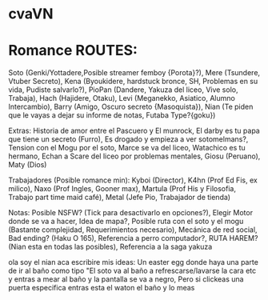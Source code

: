 # cvaVN

# Romance ROUTES:
Soto (Genki/Yottadere,Posible streamer femboy {Porota}?), Mere (Tsundere, Vtuber Secreto), Kena (Byoukidere, hardstuck bronce, SH, Problemas en su vida, Pudiste salvarlo?), PioPan (Dandere, Yakuza del liceo, Vive solo, Trabaja), Hach (Hajidere, Otaku), Levi (Meganekko, Asiatico, Alumno Intercambio), Barry (Amigo, Oscuro secreto {Masoquista}), Nian (Te piden que le vayas a dejar su informe de notas, Futaba Type?{goku})

Extras: 
Historia de amor entre el Pascuero y El munrock, El darby es tu papa que tiene un secreto (Furro), Es drogado y empieza a ver sotomelmans?, Tension con el Mogu por el soto, Marce se va del liceo, Watachico es tu hermano, Echan a Scare del liceo por problemas mentales, Giosu (Peruano), Maty (Dios)

Trabajadores (Posible romance min): Kyboi (Director), K4hn (Prof Ed Fis, ex milico), Naxo (Prof Ingles, Gooner max), Martula (Prof His y Filosofia, Trabajo part time maid café), Metal (Jefe Pio, Trabajador de tienda)


Notas: Posible NSFW? (Tick para desactivarlo en opciones?), Elegir Motor donde se va a hacer, Idea de mapa?, Posible ruta con el soto y el mogu (Bastante complejidad, Requerimientos necesario), Mecánica de red social, Bad ending? (Haku O 165), Referencia a perro computador?, RUTA HAREM? (Nian esta en todas las posibles), Referencia a la saga yakuza








ola soy el nian aca escribire mis ideas: Un easter egg donde haya una parte de ir al baño como tipo "El soto va al baño a refrescarse/lavarse la cara etc y entras a mear al baño y la pantalla se va a negro, Pero si clickeas una puerta especifica entras esta el waton el baño y lo meas
